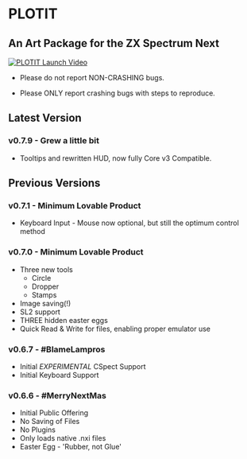 # PLOTIT
## An Art Package for the ZX Spectrum Next

[![PLOTIT Launch Video](http://img.youtube.com/vi/wpi9r7q6J8k/0.jpg)](http://www.youtube.com/watch?v=wpi9r7q6J8k "PLOTIT Launch Video")

* Please do not report NON-CRASHING bugs.

* Please ONLY report crashing bugs with steps to reproduce.

## Latest Version
### v0.7.9 - Grew a little bit
 * Tooltips and rewritten HUD, now fully Core v3 Compatible.

## Previous Versions
### v0.7.1 - Minimum Lovable Product
 * Keyboard Input - Mouse now optional, but still the optimum control method
 
### v0.7.0 - Minimum Lovable Product
 * Three new tools
   * Circle
   * Dropper
   * Stamps
 * Image saving(!) 
 * SL2 support
 * THREE hidden easter eggs
 * Quick Read & Write for files, enabling proper emulator use

### v0.6.7 - #BlameLampros
 * Initial *EXPERIMENTAL* CSpect Support
 * Initial Keyboard Support

### v0.6.6 - #MerryNextMas
 * Initial Public Offering
 * No Saving of Files
 * No Plugins
 * Only loads native .nxi files
 * Easter Egg - 'Rubber, not Glue'
